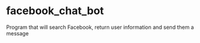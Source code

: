 # facebook_chat_bot
Program that will search Facebook, return user information and send them a message

